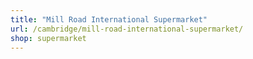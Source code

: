 ```yaml
---
title: "Mill Road International Supermarket"
url: /cambridge/mill-road-international-supermarket/
shop: supermarket
---
```


